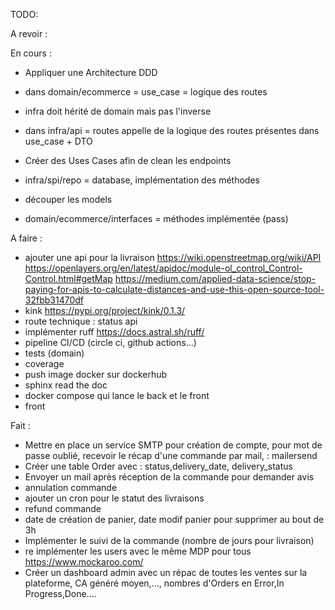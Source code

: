 TODO:

A revoir :

En cours :
- Appliquer une Architecture DDD

- dans domain/ecommerce = use_case = logique des routes
- infra doit hérité de domain mais pas l'inverse
- dans infra/api = routes appelle de la logique des routes présentes dans use_case + DTO
- Créer des Uses Cases afin de clean les endpoints
- infra/spi/repo = database, implémentation des méthodes 
- découper les models
- domain/ecommerce/interfaces = méthodes implémentée (pass)


A faire :
- ajouter une api pour la livraison https://wiki.openstreetmap.org/wiki/API https://openlayers.org/en/latest/apidoc/module-ol_control_Control-Control.html#getMap https://medium.com/applied-data-science/stop-paying-for-apis-to-calculate-distances-and-use-this-open-source-tool-32fbb31470df
- kink https://pypi.org/project/kink/0.1.3/
- route technique : status api 
- implémenter ruff https://docs.astral.sh/ruff/
- pipeline CI/CD (circle ci, github actions...)
- tests (domain)
- coverage
- push image docker sur dockerhub
- sphinx read the doc
- docker compose qui lance le back et le front
- front

Fait :
- Mettre en place un service SMTP pour création de compte, pour mot de passe oublié, recevoir le récap d'une commande par mail, : mailersend
- Créer une table Order avec : status,delivery_date, delivery_status
- Envoyer un mail après réception de la commande pour demander avis
- annulation commande
- ajouter un cron pour le statut des livraisons
- refund commande
- date de création de panier, date modif panier pour supprimer au bout de 3h
- Implémenter le suivi de la commande (nombre de jours pour livraison)
- re implémenter les users avec le même MDP pour tous https://www.mockaroo.com/
- Créer un dashboard admin avec un répac de toutes les ventes sur la plateforme, CA généré moyen,..., nombres d'Orders en Error,In Progress,Done....

